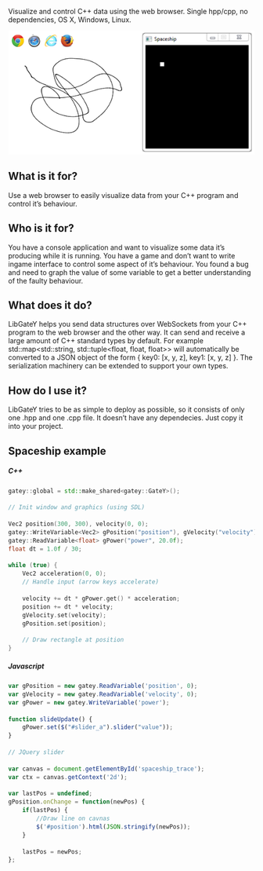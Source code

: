 Visualize and control C++ data using the web browser. Single hpp/cpp, no dependencies, OS X, Windows, Linux.

![Native and js screenshots](images/spaceship.png)

What is it for?
---------------

Use a web browser to easily visualize data from your C++ program and control it’s behaviour. 

Who is it for?
--------------

You have a console application and want to visualize some data it’s producing while it is running. You have a game and don’t want to write ingame interface to control some aspect of it’s behaviour. You found a bug and need to graph the value of some variable to get a better understanding of the faulty behaviour.

What does it do?
----------------

LibGateY helps you send data structures over WebSockets from your C++ program to the web browser and the other way. It can send and receive a large amount of C++ standard types by default. For example std::map<std::string, std::tuple<float, float, float>> will automatically be converted to a JSON object of the form { key0: [x, y, z], key1: [x, y, z] }. The serialization machinery can be extended to support your own types.

How do I use it?
----------------

LibGateY tries to be as simple to deploy as possible, so it consists of only one .hpp and one .cpp file. It doesn’t have any dependecies. Just copy it into your project.

Spaceship example
-----------------

##### C++
```c++
gatey::global = std::make_shared<gatey::GateY>();

// Init window and graphics (using SDL)

Vec2 position(300, 300), velocity(0, 0);
gatey::WriteVariable<Vec2> gPosition("position"), gVelocity("velocity");
gatey::ReadVariable<float> gPower("power", 20.0f);
float dt = 1.0f / 30;

while (true) {
    Vec2 acceleration(0, 0);
    // Handle input (arrow keys accelerate)
    
    velocity += dt * gPower.get() * acceleration;
    position += dt * velocity;
    gVelocity.set(velocity);
    gPosition.set(position);
    
    // Draw rectangle at position
}
```

##### Javascript
```javascript
var gPosition = new gatey.ReadVariable('position', 0);
var gVelocity = new gatey.ReadVariable('velocity', 0);
var gPower = new gatey.WriteVariable('power');

function slideUpdate() {
    gPower.set($("#slider_a").slider("value"));
}

// JQuery slider

var canvas = document.getElementById('spaceship_trace');
var ctx = canvas.getContext('2d');

var lastPos = undefined;
gPosition.onChange = function(newPos) {
    if(lastPos) {
        //Draw line on cavnas
        $('#position').html(JSON.stringify(newPos));
    }

    lastPos = newPos;
};
```
